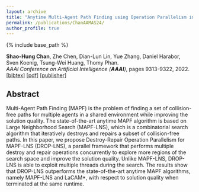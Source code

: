 ```yaml
---
layout: archive
title: "Anytime Multi-Agent Path Finding using Operation Parallelism in Large Neighborhood Search"
permalink: /publications/ChanAAMAS24/
author_profile: true
---
```


{% include base_path %}

**Shao-Hung Chan**, Zhe Chen, Dian-Lun Lin, Yue Zhang, Daniel Harabor, Sven Koenig, Tsung-Wei Huang, Thomy Phan.  
<i>AAAI Conference on Artificial Intelligence (**AAAI**)</i>, pages 9313-9322, 2022.  
[<a href="javascript:void(0)" onclick="(function(target, id) { if ($('#' + id).css('display') == 'block') { $('#' + id).hide('fast'); $(target).text('bibtex') } else { $('#' + id).show('fast'); $(target).text('bibtex▲') } })(this, 'bibtex-ChanAAMAS24');">bibtex</a>]
[[pdf](https://shchan13.github.io/files/ChanAAMAS24.pdf)]
[[publisher](https://ojs.aaai.org/index.php/AAAI/article/view/21162)]
<div id="bibtex-ChanAAMAS24" style="display:none">
<pre>@inproceedings{ChanAAMAS24,
  author    = {Shao-Hung Chan and Zhe Chen and Dian-Lun Lin and Yue Zhang and Daniel Harabor and Sven Koenig and Tsung-Wei Huang and Thomy Phan},
  title     = {Anytime Multi-Agent Path Finding using Operation Parallelism in Large Neighborhood Search},
  booktitle = {Proceedings of the International Joint Conference on Autonomous Agents and Multiagent Systems (AAMAS)},
  year      = {2024}
}
</pre></div>

## Abstract

Multi-Agent Path Finding (MAPF) is the problem of finding a set of collision-free paths for multiple agents in a shared environment while improving the solution quality. The state-of-the-art anytime MAPF algorithm is based on Large Neighborhood Search (MAPF-LNS), which is a combinatorial search algorithm that iteratively destroys and repairs a subset of collision-free paths. In this paper, we propose Destroy-Repair Operation Parallelism for MAPF-LNS (DROP-LNS), a parallel framework that performs multiple destroy and repair operations concurrently to explore more regions of the search space and improve the solution quality. Unlike MAPF-LNS, DROP-LNS is able to exploit multiple threads during the search. The results show that DROP-LNS outperforms the state-of-the-art anytime MAPF algorithms, namely MAPF-LNS and LaCAM*, with respect to solution quality when terminated at the same runtime.
